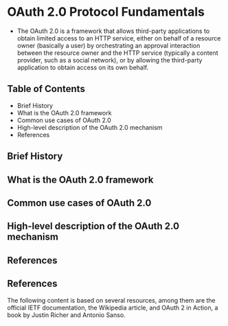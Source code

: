 # OAuth 2.0 Protocol Fundamentals

- The OAuth 2.0 is a framework that allows third-party applications to obtain limited access to an HTTP service, either on behalf of a resource owner (basically a user) by orchestrating an approval interaction between the resource owner and the HTTP service (typically a content provider, such as a social network), or by allowing the third-party application to obtain access on its own behalf.


## Table of Contents
- Brief History
- What is the OAuth 2.0 framework
- Common use cases of OAuth 2.0
- High-level description of the OAuth 2.0 mechanism
- References


## Brief History
## What is the OAuth 2.0 framework
## Common use cases of OAuth 2.0
## High-level description of the OAuth 2.0 mechanism
## References


## References

The following content is based on several resources, among them are the official IETF documentation, the Wikipedia article, and OAuth 2 in Action, a book by Justin Richer and Antonio Sanso.


